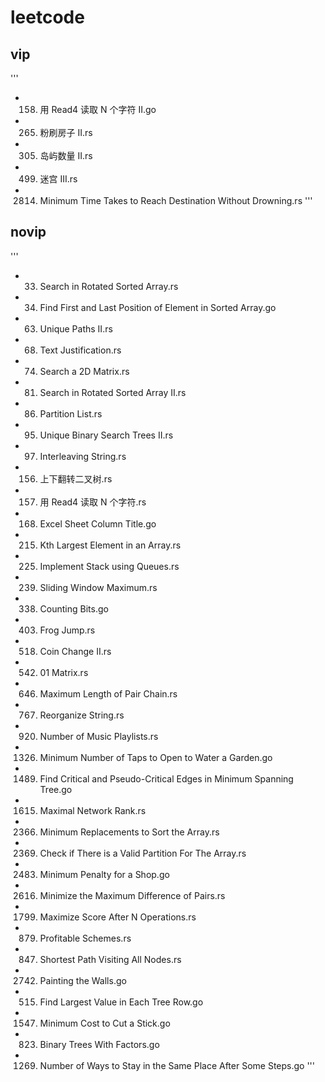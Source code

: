 # leetcode

## vip
'''
* 158. 用 Read4 读取 N 个字符 II.go
* 265. 粉刷房子 II.rs
* 305. 岛屿数量 II.rs
* 499. 迷宫 III.rs
* 2814. Minimum Time Takes to Reach Destination Without Drowning.rs
'''

## novip
'''
* 33. Search in Rotated Sorted Array.rs
* 34. Find First and Last Position of Element in Sorted Array.go
* 63. Unique Paths II.rs
* 68. Text Justification.rs
* 74. Search a 2D Matrix.rs
* 81. Search in Rotated Sorted Array II.rs
* 86. Partition List.rs
* 95. Unique Binary Search Trees II.rs
* 97. Interleaving String.rs
* 156. 上下翻转二叉树.rs
* 157. 用 Read4 读取 N 个字符.rs
* 168. Excel Sheet Column Title.go
* 215. Kth Largest Element in an Array.rs
* 225. Implement Stack using Queues.rs
* 239. Sliding Window Maximum.rs
* 338. Counting Bits.go
* 403. Frog Jump.rs
* 518. Coin Change II.rs
* 542. 01 Matrix.rs
* 646. Maximum Length of Pair Chain.rs
* 767. Reorganize String.rs
* 920. Number of Music Playlists.rs
* 1326. Minimum Number of Taps to Open to Water a Garden.go
* 1489. Find Critical and Pseudo-Critical Edges in Minimum Spanning Tree.go
* 1615. Maximal Network Rank.rs
* 2366. Minimum Replacements to Sort the Array.rs
* 2369. Check if There is a Valid Partition For The Array.rs
* 2483. Minimum Penalty for a Shop.go
* 2616. Minimize the Maximum Difference of Pairs.rs
* 1799. Maximize Score After N Operations.rs
* 879. Profitable Schemes.rs
* 847. Shortest Path Visiting All Nodes.rs
* 2742. Painting the Walls.go
* 515. Find Largest Value in Each Tree Row.go
* 1547. Minimum Cost to Cut a Stick.go
* 823. Binary Trees With Factors.go
* 1269. Number of Ways to Stay in the Same Place After Some Steps.go
'''

